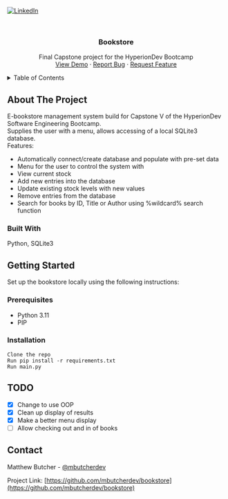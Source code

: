 <!-- PROJECT SHIELDS -->
[![LinkedIn][linkedin-shield]][linkedin-url]



<!-- PROJECT LOGO -->
<br />
<div align="center">
  <a href="https://github.com/mbutcherdev/bookstore">
    <!-- <img src="images/logo.png" alt="Logo" width="80" height="80"> -->
  </a>

<h3 align="center">Bookstore</h3>

  <p align="center">
    Final Capstone project for the HyperionDev Bootcamp
    <br />
    <a href="https://github.com/mbutcherdev/bookstore">View Demo</a>
    ·
    <a href="https://github.com/mbutcherdev/bookstore/issues">Report Bug</a>
    ·
    <a href="https://github.com/mbutcherdev/bookstore/issues">Request Feature</a>
  </p>
</div>



<!-- TABLE OF CONTENTS -->
<details>
  <summary>Table of Contents</summary>
  <ol>
    <li>
      <a href="#about-the-project">About The Project</a>
      <ul>
        <li><a href="#built-with">Built With</a></li>
      </ul>
    </li>
    <li>
      <a href="#getting-started">Getting Started</a>
      <ul>
        <li><a href="#prerequisites">Prerequisites</a></li>
        <li><a href="#installation">Installation</a></li>
      </ul>
    </li>
    <li><a href="#usage">Usage</a></li>
    <li><a href="#roadmap">Roadmap</a></li>
    <li><a href="#contact">Contact</a></li>

  </ol>
</details>



<!-- ABOUT THE PROJECT -->

## About The Project

E-bookstore management system build for Capstone V of the HyperionDev Software Engineering Bootcamp.  
Supplies the user with a menu, allows accessing of a local SQLite3 database.  
Features:
<ul>
<li>Automatically connect/create database and populate with pre-set data</li>
<li>Menu for the user to control the system with</li>
<li>View current stock</li>
<li>Add new entries into the database</li>
<li>Update existing stock levels with new values</li>
<li>Remove entries from the database</li>
<li>Search for books by ID, Title or Author using %wildcard% search function</li>
</ul>

### Built With

Python, SQLite3



<!-- GETTING STARTED -->

## Getting Started

Set up the bookstore locally using the following instructions:

### Prerequisites

- Python 3.11
- PIP

### Installation

   ```
   Clone the repo
   Run pip install -r requirements.txt
   Run main.py
   ```

<!-- TODO -->

## TODO

- [X] Change to use OOP
- [X] Clean up display of results
- [X] Make a better menu display
- [ ] Allow checking out and in of books

<!-- CONTACT -->

## Contact

Matthew Butcher - [@mbutcherdev](https://twitter.com/@mbutcherdev)

Project Link: [https://github.com/mbutcherdev/bookstore](https://github.com/mbutcherdev/bookstore)

<!-- MARKDOWN LINKS & IMAGES -->
<!-- https://www.markdownguide.org/basic-syntax/#reference-style-links -->

[contributors-shield]: https://img.shields.io/github/contributors/mbutcherdev/bookstore.svg?style=for-the-badge

[contributors-url]: https://github.com/mbutcherdev/bookstore/graphs/contributors

[forks-shield]: https://img.shields.io/github/forks/mbutcherdev/bookstore.svg?style=for-the-badge

[forks-url]: https://github.com/mbutcherdev/bookstore/network/members

[stars-shield]: https://img.shields.io/github/stars/mbutcherdev/bookstore.svg?style=for-the-badge

[stars-url]: https://github.com/mbutcherdev/bookstore/stargazers

[issues-shield]: https://img.shields.io/github/issues/mbutcherdev/bookstore.svg?style=for-the-badge

[issues-url]: https://github.com/mbutcherdev/bookstore/issues

[license-shield]: https://img.shields.io/github/license/mbutcherdev/bookstore.svg?style=for-the-badge

[license-url]: https://github.com/mbutcherdev/bookstore/blob/master/LICENSE.txt

[linkedin-shield]: https://img.shields.io/badge/-LinkedIn-black.svg?style=for-the-badge&logo=linkedin&colorB=555

[linkedin-url]: https://linkedin.com/in/matthewbutcher

[product-screenshot]: images/screenshot.png

[Next.js]: https://img.shields.io/badge/next.js-000000?style=for-the-badge&logo=nextdotjs&logoColor=white

[Next-url]: https://nextjs.org/

[React.js]: https://img.shields.io/badge/React-20232A?style=for-the-badge&logo=react&logoColor=61DAFB

[React-url]: https://reactjs.org/

[Vue.js]: https://img.shields.io/badge/Vue.js-35495E?style=for-the-badge&logo=vuedotjs&logoColor=4FC08D

[Vue-url]: https://vuejs.org/

[Angular.io]: https://img.shields.io/badge/Angular-DD0031?style=for-the-badge&logo=angular&logoColor=white

[Angular-url]: https://angular.io/

[Svelte.dev]: https://img.shields.io/badge/Svelte-4A4A55?style=for-the-badge&logo=svelte&logoColor=FF3E00

[Svelte-url]: https://svelte.dev/

[Laravel.com]: https://img.shields.io/badge/Laravel-FF2D20?style=for-the-badge&logo=laravel&logoColor=white

[Laravel-url]: https://laravel.com

[Bootstrap.com]: https://img.shields.io/badge/Bootstrap-563D7C?style=for-the-badge&logo=bootstrap&logoColor=white

[Bootstrap-url]: https://getbootstrap.com

[JQuery.com]: https://img.shields.io/badge/jQuery-0769AD?style=for-the-badge&logo=jquery&logoColor=white

[JQuery-url]: https://jquery.com 